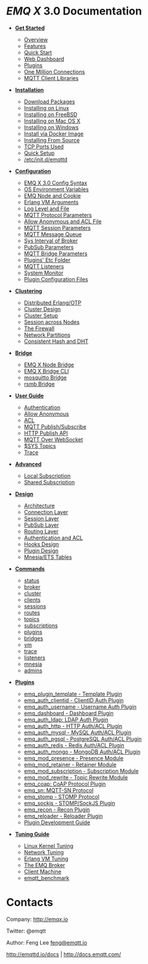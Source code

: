 *EMQ X* 3.0 Documentation
=======================

* **[Get Started](http://docs.emqtt.com/en/latest/getstarted.html)**
  * [Overview](http://docs.emqtt.com/en/latest/getstarted.html#overview)
  * [Features](http://docs.emqtt.com/en/latest/getstarted.html#features)
  * [Quick Start](http://docs.emqtt.com/en/latest/getstarted.html#quick-start)
  * [Web Dashboard](http://docs.emqtt.com/en/latest/getstarted.html#web-dashboard)
  * [Plugins](http://docs.emqtt.com/en/latest/getstarted.html#plugins)
  * [One Million Connections](http://docs.emqtt.com/en/latest/getstarted.html#one-million-connections)
  * [MQTT Client Libraries](http://docs.emqtt.com/en/latest/getstarted.html#mqtt-client-libraries)

* **[Installation](http://docs.emqtt.com/en/latest/install.html)**
  * [Download Packages](http://docs.emqtt.com/en/latest/install.html#download-packages)
  * [Installing on Linux](http://docs.emqtt.com/en/latest/install.html#installing-on-linux)
  * [Installing on FreeBSD](http://docs.emqtt.com/en/latest/install.html#installing-on-freebsd)
  * [Installing on Mac OS X](http://docs.emqtt.com/en/latest/install.html#installing-on-mac-os-x)
  * [Installing on Windows](http://docs.emqtt.com/en/latest/install.html#installing-on-windows)
  * [Install via Docker Image](http://docs.emqtt.com/en/latest/install.html#install-via-docker-image)
  * [Installing From Source](http://docs.emqtt.com/en/latest/install.html#installing-from-source)
  * [TCP Ports Used](http://docs.emqtt.com/en/latest/install.html#tcp-ports-used)
  * [Quick Setup](http://docs.emqtt.com/en/latest/install.html#quick-setup)
  * [/etc/init.d/emqttd](http://docs.emqtt.com/en/latest/install.html#etc-init-d-emqttd)

* **[Configuration](http://docs.emqtt.com/en/latest/config.html)**
  * [EMQ X 3.0 Config Syntax](http://docs.emqtt.com/en/latest/config.html#emq-2-0-config-syntax)
  * [OS Environment Variables](http://docs.emqtt.com/en/latest/config.html#os-environment-variables)
  * [EMQ Node and Cookie](http://docs.emqtt.com/en/latest/config.html#emq-node-and-cookie)
  * [Erlang VM Arguments](http://docs.emqtt.com/en/latest/config.html#erlang-vm-arguments)
  * [Log Level and File](http://docs.emqtt.com/en/latest/config.html#log-level-and-file)
  * [MQTT Protocol Parameters](http://docs.emqtt.com/en/latest/config.html#mqtt-protocol-parameters)
  * [Allow Anonymous and ACL File](http://docs.emqtt.com/en/latest/config.html#allow-anonymous-and-acl-file)
  * [MQTT Session Parameters](http://docs.emqtt.com/en/latest/config.html#mqtt-session-parameters)
  * [MQTT Message Queue](http://docs.emqtt.com/en/latest/config.html#mqtt-message-queue)
  * [Sys Interval of Broker](http://docs.emqtt.com/en/latest/config.html#sys-interval-of-broker)
  * [PubSub Parameters](http://docs.emqtt.com/en/latest/config.html#pubsub-parameters)
  * [MQTT Bridge Parameters](http://docs.emqtt.com/en/latest/config.html#mqtt-bridge-parameters)
  * [Plugins' Etc Folder](http://docs.emqtt.com/en/latest/config.html#plugins-etc-folder)
  * [MQTT Listeners](http://docs.emqtt.com/en/latest/config.html#mqtt-listeners)
  * [System Monitor](http://docs.emqtt.com/en/latest/config.html#system-monitor)
  * [Plugin Configuration Files](http://docs.emqtt.com/en/latest/config.html#plugin-configuration-files)

* **[Clustering](http://docs.emqtt.com/en/latest/cluster.html)**
  * [Distributed Erlang/OTP](http://docs.emqtt.com/en/latest/cluster.html#distributed-erlang-otp)
  * [Cluster Design](http://docs.emqtt.com/en/latest/cluster.html#cluster-design)
  * [Cluster Setup](http://docs.emqtt.com/en/latest/cluster.html#cluster-setup)
  * [Session across Nodes](http://docs.emqtt.com/en/latest/cluster.html#session-across-nodes)
  * [The Firewall](http://docs.emqtt.com/en/latest/cluster.html#the-firewall)
  * [Network Partitions](http://docs.emqtt.com/en/latest/cluster.html#network-partitions)
  * [Consistent Hash and DHT](http://docs.emqtt.com/en/latest/cluster.html#consistent-hash-and-dht)

* **[Bridge](http://docs.emqtt.com/en/latest/bridge.html)**
  * [EMQ X Node Bridge](http://docs.emqtt.com/en/latest/bridge.html#emq-node-bridge)
  * [EMQ X Bridge CLI](http://docs.emqtt.com/en/latest/bridge.html#emq-bridge-cli)
  * [mosquitto Bridge](http://docs.emqtt.com/en/latest/bridge.html#mosquitto-bridge)
  * [rsmb Bridge](http://docs.emqtt.com/en/latest/bridge.html#rsmb-bridge)

* **[User Guide](http://docs.emqtt.com/en/latest/guide.html)**
  * [Authentication](http://docs.emqtt.com/en/latest/guide.html#authentication)
  * [Allow Anonymous](http://docs.emqtt.com/en/latest/guide.html#allow-anonymous)
  * [ACL](http://docs.emqtt.com/en/latest/guide.html#acl)
  * [MQTT Publish/Subscribe](http://docs.emqtt.com/en/latest/guide.html#mqtt-publish-subscribe)
  * [HTTP Publish API](http://docs.emqtt.com/en/latest/guide.html#http-publish-api)
  * [MQTT Over WebSocket](http://docs.emqtt.com/en/latest/guide.html#mqtt-over-websocket)
  * [$SYS Topics](http://docs.emqtt.com/en/latest/guide.html#sys-topics)
  * [Trace](http://docs.emqtt.com/en/latest/guide.html#trace)

* **[Advanced](http://docs.emqtt.com/en/latest/advanced.html)**
  * [Local Subscription](http://docs.emqtt.com/en/latest/advanced.html#local-subscription)
  * [Shared Subscription](http://docs.emqtt.com/en/latest/advanced.html#shared-subscription)

* **[Design](http://docs.emqtt.com/en/latest/design.html)**
  * [Architecture](http://docs.emqtt.com/en/latest/design.html#architecture)
  * [Connection Layer](http://docs.emqtt.com/en/latest/design.html#connection-layer)
  * [Session Layer](http://docs.emqtt.com/en/latest/design.html#session-layer)
  * [PubSub Layer](http://docs.emqtt.com/en/latest/design.html#pubsub-layer)
  * [Routing Layer](http://docs.emqtt.com/en/latest/design.html#routing-layer)
  * [Authentication and ACL](http://docs.emqtt.com/en/latest/design.html#authentication-and-acl)
  * [Hooks Design](http://docs.emqtt.com/en/latest/design.html#hooks-design)
  * [Plugin Design](http://docs.emqtt.com/en/latest/design.html#plugin-design)
  * [Mnesia/ETS Tables](http://docs.emqtt.com/en/latest/design.html#mnesia-ets-tables)

* **[Commands](http://docs.emqtt.com/en/latest/commands.html)**
  * [status](http://docs.emqtt.com/en/latest/commands.html#status)
  * [broker](http://docs.emqtt.com/en/latest/commands.html#broker)
  * [cluster](http://docs.emqtt.com/en/latest/commands.html#cluster)
  * [clients](http://docs.emqtt.com/en/latest/commands.html#clients)
  * [sessions](http://docs.emqtt.com/en/latest/commands.html#sessions)
  * [routes](http://docs.emqtt.com/en/latest/commands.html#routes)
  * [topics](http://docs.emqtt.com/en/latest/commands.html#topics)
  * [subscriptions](http://docs.emqtt.com/en/latest/commands.html#subscriptions)
  * [plugins](http://docs.emqtt.com/en/latest/commands.html#plugins)
  * [bridges](http://docs.emqtt.com/en/latest/commands.html#bridges)
  * [vm](http://docs.emqtt.com/en/latest/commands.html#vm)
  * [trace](http://docs.emqtt.com/en/latest/commands.html#trace)
  * [listeners](http://docs.emqtt.com/en/latest/commands.html#listeners)
  * [mnesia](http://docs.emqtt.com/en/latest/commands.html#mnesia)
  * [admins](http://docs.emqtt.com/en/latest/commands.html#admins)

* **[Plugins](http://docs.emqtt.com/en/latest/plugins.html)**
  * [emq_plugin_template - Template Plugin](http://docs.emqtt.com/en/latest/plugins.html#emq-plugin-template-template-plugin)
  * [emq_auth_clientid - ClientID Auth Plugin](http://docs.emqtt.com/en/latest/plugins.html#emq-auth-clientid-clientid-auth-plugin)
  * [emq_auth_username - Username Auth Plugin](http://docs.emqtt.com/en/latest/plugins.html#emq-auth-username-username-auth-plugin)
  * [emq_dashboard - Dashboard Plugin](http://docs.emqtt.com/en/latest/plugins.html#emq-dashboard-dashboard-plugin)
  * [emq_auth_ldap: LDAP Auth Plugin](http://docs.emqtt.com/en/latest/plugins.html#emq-auth-ldap-ldap-auth-plugin)
  * [emq_auth_http - HTTP Auth/ACL Plugin](http://docs.emqtt.com/en/latest/plugins.html#emq-auth-http-http-auth-acl-plugin)
  * [emq_auth_mysql - MySQL Auth/ACL Plugin](http://docs.emqtt.com/en/latest/plugins.html#emq-auth-mysql-mysql-auth-acl-plugin)
  * [emq_auth_pgsql - PostgreSQL Auth/ACL Plugin](http://docs.emqtt.com/en/latest/plugins.html#emq-auth-pgsql-postgresql-auth-acl-plugin)
  * [emq_auth_redis - Redis Auth/ACL Plugin](http://docs.emqtt.com/en/latest/plugins.html#emq-auth-redis-redis-auth-acl-plugin)
  * [emq_auth_mongo - MongoDB Auth/ACL Plugin](http://docs.emqtt.com/en/latest/plugins.html#emq-auth-mongo-mongodb-auth-acl-plugin)
  * [emq_mod_presence - Presence Module](http://docs.emqtt.com/en/latest/plugins.html#emq-mod-presence-presence-module)
  * [emq_mod_retainer - Retainer Module](http://docs.emqtt.com/en/latest/plugins.html#emq-mod-retainer-retainer-module)
  * [emq_mod_subscription - Subscription Module](http://docs.emqtt.com/en/latest/plugins.html#emq-mod-subscription-subscription-module)
  * [emq_mod_rewrite - Topic Rewrite Module](http://docs.emqtt.com/en/latest/plugins.html#emq-mod-rewrite-topic-rewrite-module)
  * [emq_coap: CoAP Protocol Plugin](http://docs.emqtt.com/en/latest/plugins.html#emq-coap-coap-protocol-plugin)
  * [emq_sn: MQTT-SN Protocol](http://docs.emqtt.com/en/latest/plugins.html#emq-sn-mqtt-sn-protocol)
  * [emq_stomp - STOMP Protocol](http://docs.emqtt.com/en/latest/plugins.html#emq-stomp-stomp-protocol)
  * [emq_sockjs - STOMP/SockJS Plugin](http://docs.emqtt.com/en/latest/plugins.html#emq-sockjs-stomp-sockjs-plugin)
  * [emq_recon - Recon Plugin](http://docs.emqtt.com/en/latest/plugins.html#emq-recon-recon-plugin)
  * [emq_reloader - Reloader Plugin](http://docs.emqtt.com/en/latest/plugins.html#emq-reloader-reloader-plugin)
  * [Plugin Development Guide](http://docs.emqtt.com/en/latest/plugins.html#plugin-development-guide)

* **[Tuning Guide](http://docs.emqtt.com/en/latest/tune.html)**
  * [Linux Kernel Tuning](http://docs.emqtt.com/en/latest/tune.html#linux-kernel-tuning)
  * [Network Tuning](http://docs.emqtt.com/en/latest/tune.html#network-tuning)
  * [Erlang VM Tuning](http://docs.emqtt.com/en/latest/tune.html#erlang-vm-tuning)
  * [The EMQ Broker](http://docs.emqtt.com/en/latest/tune.html#the-emq-broker)
  * [Client Machine](http://docs.emqtt.com/en/latest/tune.html#client-machine)
  * [emqtt_benchmark](http://docs.emqtt.com/en/latest/tune.html#emqtt-benchmark)

Contacts
========

Company: http://emqx.io

Twitter: @emqtt

Author: Feng Lee <feng@emqtt.io>

http://emqttd.io/docs | http://docs.emqtt.com/
